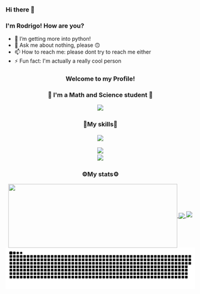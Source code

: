 ### Hi there 👋
### I'm Rodrigo! How are you?

- 🌱 I’m getting more into python!
- 💬 Ask me about nothing, please 🙃
- 📫 How to reach me: please dont try to reach me either
- ⚡ Fun fact: I'm actually a really cool person

<div align='center'>

### Welcome to my Profile!
### 👾 I'm a Math and Science student 👾 <br/>

<img src="https://user-images.githubusercontent.com/73097560/115834477-dbab4500-a447-11eb-908a-139a6edaec5c.gif">
  
### 🚀My skills🚀

</a>
<a href="https://github.com/Rodtx21">
  <img align="center" src="https://img.shields.io/badge/Python-3776AB?style=for-the-badge&logo=python&logoColor=white" />
</a>
<br/>
<br/>
</a>
<a href="https://githu.bom/Rodtx21">
  <img align"center" src="https://img.shields.io/badge/C-00599C?style=for-the-badge&logo=c&logoColor=white" />
</a>
<br/>

<img src="https://user-images.githubusercontent.com/73097560/115834477-dbab4500-a447-11eb-908a-139a6edaec5c.gif"> 

### ⚙️My stats⚙️

<a href="https://github.com/Pepyn0/github-readme-stats">
  <img width=450 height=170 align="center" src="https://github-readme-stats.vercel.app/api?username=Rodtx21&theme=midnight-purple&show_icons=true&bg_color=0D1117&hide_border=true" />
</a>
<a href="https://github.com/Rodtx21">
  <img align="center" src="https://github-readme-stats.vercel.app/api/top-langs/?username=Rodtx21&theme=midnight-purple&layout=compact&bg_color=0D1117&hide_border=true" />
</a>

<img src="https://user-images.githubusercontent.com/73097560/115834477-dbab4500-a447-11eb-908a-139a6edaec5c.gif"> 

<div>
  <a href="https://github.com/Rodtx21">
  <img src="https://github.com/Pepyn0/Pepyn0/raw/output/github-contribution-grid-snake.svg" alt="snake"></center>
</div>
